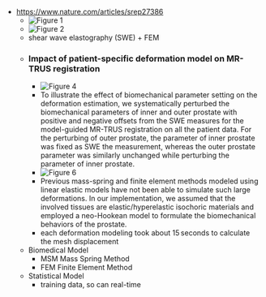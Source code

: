 - https://www.nature.com/articles/srep27386
	- ![Figure 1](https://media.springernature.com/full/springer-static/image/art%3A10.1038%2Fsrep27386/MediaObjects/41598_2016_Article_BFsrep27386_Fig1_HTML.jpg)
	- ![Figure 2](https://media.springernature.com/full/springer-static/image/art%3A10.1038%2Fsrep27386/MediaObjects/41598_2016_Article_BFsrep27386_Fig2_HTML.jpg)
	- shear wave elastography (SWE) + FEM
	- ### Impact of patient-specific deformation model on MR-TRUS registration
		- ![Figure 4](https://media.springernature.com/full/springer-static/image/art%3A10.1038%2Fsrep27386/MediaObjects/41598_2016_Article_BFsrep27386_Fig4_HTML.jpg)
		- To illustrate the effect of biomechanical parameter setting on the deformation estimation, we systematically perturbed the biomechanical parameters of inner and outer prostate with positive and negative offsets from the SWE measures for the model-guided MR-TRUS registration on all the patient data. For the perturbing of outer prostate, the parameter of inner prostate was fixed as SWE the measurement, whereas the outer prostate parameter was similarly unchanged while perturbing the parameter of inner prostate.
		- ![Figure 6](https://media.springernature.com/full/springer-static/image/art%3A10.1038%2Fsrep27386/MediaObjects/41598_2016_Article_BFsrep27386_Fig6_HTML.jpg)
		- Previous mass-spring and finite element methods modeled using linear elastic models have not been able to simulate such large deformations. In our implementation, we assumed that the involved tissues are elastic/hyperelastic isochoric materials and employed a neo-Hookean model to formulate the biomechanical behaviors of the prostate.
		- each deformation modeling took about 15 seconds to calculate the mesh displacement
	- Biomedical Model
		- MSM Mass Spring Method
		- FEM Finite Element Method
	- Statistical Model
		- training data, so can real-time